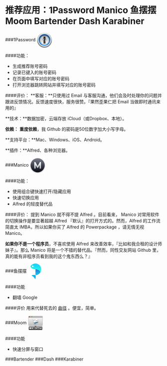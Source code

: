 # 推荐应用：1Password Manico 鱼摆摆 Moom Bartender Dash Karabiner


###1Password
<img src="../img/1password.png" width = "50" height = "50" alt="图片名称" align=center />

####功能：
* 生成推荐账号密码
* 记录已键入的账号密码
* 在页面中填写对应的账号密码
* 打开浏览器跳转网站并填写对应的账号密码

####评价：
**客服：**只使用过 Email 与客服沟通，他们会及时处理你的问题并跟进反馈情况。反馈速度很快，服务很赞。『果然歪果仁把 Email 当做即时通讯来用的』

**技术：**数据加密，云端存放 iCloud（或Dropbox、本地）。

**依赖：** **重度依赖**，我 Github 的密码是50位数字加大小写字母。

**支持平台：**Mac、Windows、iOS、Android。

**插件：**Alfred、各种浏览器。

###Manico 
<img src="../img/manico.png" width = "50" height = "50" alt="图片名称" align=center />

####功能：
* 使用组合键快速打开/隐藏应用
* 快速切换应用
* Alfred 的轻度替代品

####评价：
提到 Manico 就不得不提 Alfred 。目前看来， Manico 对常用软件的切换操作是要显著超越 Alfred 『默认』的打开方式的。然而，Alfred 的工作流简直太 IMBA，所以如果你买了 Alfred 的 Powerpackage ，请无情无视 Manico。

**如果你不是一个程序员**，不喜欢使用 Alfred 来改善效率，『比如和我合租的设计师妹子』。那么 Manico 将是一个不错的替代品。『然而，同性交友网站 Github 里，真的能有非程序员看到我的这个鬼东西么？』

###鱼摆摆
<img src="../img/ybb.jpeg" width = "50" height = "50" alt="图片名称" align=center />

####功能
* 翻墙 Google

####评价
用来代替死去的 [曲径](http://getqujing.com) 。便宜，简单。

###Moom 
<img src="../img/moom.png" width = "50" height = "50" alt="图片名称" align=center />

####功能
* 快速分屏与窗口

###Bartender 
###Dash 
###Karabiner